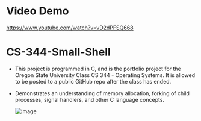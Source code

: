 # Video Demo

https://www.youtube.com/watch?v=vD2dPFSQ668

# CS-344-Small-Shell

- This project is programmed in C, and is the portfolio project for the Oregon State University Class CS 344 - Operating Systems.  It is allowed to be posted to a public GitHub repo after the class has ended.
  
- Demonstrates an understanding of memory allocation, forking of child processes, signal handlers, and other C language concepts.

  ![image](https://github.com/Mike11199/CS-344-Small-Shell/assets/91037796/075d1fac-f170-492c-a5a6-1b1a650f1690)

